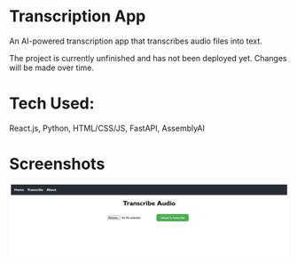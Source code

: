 # Transcription App
An AI-powered transcription app that transcribes audio files into text.

The project is currently unfinished and has not been deployed yet. Changes will be made over time.

# Tech Used:
React.js, Python, HTML/CSS/JS, FastAPI, AssemblyAI

# Screenshots

![Home Page of the App](https://github.com/SemaKalawi/transcriptionapp/blob/main/Transcription%20App.png)
